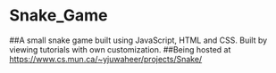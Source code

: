 # Snake_Game
##A small snake game built using JavaScript, HTML and CSS. Built by viewing tutorials with own customization.
##Being hosted at https://www.cs.mun.ca/~yjuwaheer/projects/Snake/
